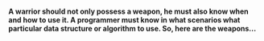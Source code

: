 #### A warrior should not only possеss а weapon, he must also know when and how to use it. A programmer must know in what scenarios what particular data structure or algorithm to use. So, here are the weapons...
